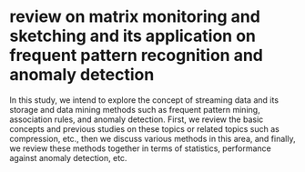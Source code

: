 # review on matrix monitoring and sketching and its application on frequent pattern recognition and anomaly detection

In this study, we intend to explore the concept of streaming data and its storage and data mining methods such as frequent pattern mining, association rules, and anomaly detection. First, we review the basic concepts and previous studies on these topics or related topics such as compression, etc., then we discuss various methods in this area, and finally, we review these methods together in terms of statistics, performance against anomaly detection, etc.
